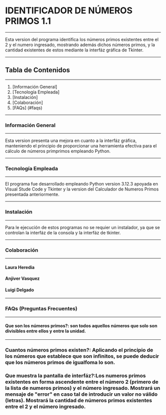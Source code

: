 
# IDENTIFICADOR DE NÚMEROS PRIMOS 1.1
***
Esta version del programa identifica los números primos existentes entre el 2 y el numero ingresado, mostrando además dichos números primos, y la cantidad existentes de estos mediante la interfáz gráfica de Tkinter. 
***

## Tabla de Contenidos
***
1. [Información General] 
2. [Tecnología Empleada] 
3. [Instalación] 
4. [Colaboración] 
5. [FAQs] (#faqs)
***
### Información General
***
Esta version presenta una mejora en cuanto a la interfáz gráfica, manteniendo el principio de proporcionar una herramienta efectiva para el cálculo de números primprimos empleando Python.  

***


### Tecnología Empleada
***

El programa fue desarrollado empleando Python version 3.12.3 apoyada en Visual Stude Code y Tkinter y la version del Calculador de Numeros Primos presentada anteriormente.
***

### Instalación
***

Para le ejecución de estos programas no se requier un instalador, ya que se controlan la interfáz de la consola y la interfáz de tkinter.
***

### Colaboración
***
#### Laura Heredia
#### Anjiver Vasquez
#### Luigi Delgado


****
### FAQs (Preguntas Frecuentes)
***
#### Que son los números primos?: son todos aquellos números que solo son divisibles entre ellos y entre la unidad.
***
### Cuantos números primos existen?: Aplicando el principio de los números que establece que son infinitos, se puede deducir que los números primos de igualfoma lo son.

### Que muestra la pantalla de interfáz?:Los numeros primos existentes en forma ascendente entre el número 2 (primero de la lista de numeros primos) y el número ingresado. Mostrará un mensaje de "error" en caso tal de introducir un valor no válido (letras). Mostrará la cantidad de números primos existentes entre el 2 y el número ingresado.
